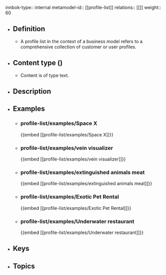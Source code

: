 innbok-type:: internal
metamodel-id:: [[profile-list]]
relations:: [[]]
weight:: 60

- ## Definition
  - A profile list in the context of a business model refers to a comprehensive collection of customer or user profiles.
- ## Content type ()
  - Content is of type text.
  
- ## Description
- ## Examples
  - ### profile-list/examples/Space X
    {{embed [[profile-list/examples/Space X]]}}
  - ### profile-list/examples/vein visualizer
    {{embed [[profile-list/examples/vein visualizer]]}}
  - ### profile-list/examples/extinguished animals meat
    {{embed [[profile-list/examples/extinguished animals meat]]}}
  - ### profile-list/examples/Exotic Pet Rental
    {{embed [[profile-list/examples/Exotic Pet Rental]]}}
  - ### profile-list/examples/Underwater restaurant
    {{embed [[profile-list/examples/Underwater restaurant]]}}
  
- ## Keys
  
- ## Topics
  


